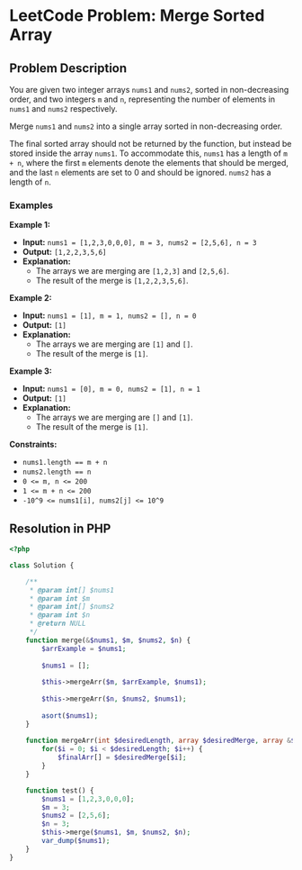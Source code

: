 # LeetCode Problem: Merge Sorted Array

## Problem Description

You are given two integer arrays `nums1` and `nums2`, sorted in non-decreasing order, and two integers `m` and `n`, representing the number of elements in `nums1` and `nums2` respectively.

Merge `nums1` and `nums2` into a single array sorted in non-decreasing order.

The final sorted array should not be returned by the function, but instead be stored inside the array `nums1`. To accommodate this, `nums1` has a length of `m + n`, where the first `m` elements denote the elements that should be merged, and the last `n` elements are set to 0 and should be ignored. `nums2` has a length of `n`.

### Examples

**Example 1:**

- **Input:** `nums1 = [1,2,3,0,0,0], m = 3, nums2 = [2,5,6], n = 3`
- **Output:** `[1,2,2,3,5,6]`
- **Explanation:** 
  - The arrays we are merging are `[1,2,3]` and `[2,5,6]`.
  - The result of the merge is `[1,2,2,3,5,6]`.

**Example 2:**

- **Input:** `nums1 = [1], m = 1, nums2 = [], n = 0`
- **Output:** `[1]`
- **Explanation:** 
  - The arrays we are merging are `[1]` and `[]`.
  - The result of the merge is `[1]`.

**Example 3:**

- **Input:** `nums1 = [0], m = 0, nums2 = [1], n = 1`
- **Output:** `[1]`
- **Explanation:** 
  - The arrays we are merging are `[]` and `[1]`.
  - The result of the merge is `[1]`.

**Constraints:**

- `nums1.length == m + n`
- `nums2.length == n`
- `0 <= m, n <= 200`
- `1 <= m + n <= 200`
- `-10^9 <= nums1[i], nums2[j] <= 10^9`

## Resolution in PHP

```php
<?php 

class Solution {

    /**
     * @param int[] $nums1
     * @param int $m
     * @param int[] $nums2
     * @param int $n
     * @return NULL
     */
    function merge(&$nums1, $m, $nums2, $n) {
        $arrExample = $nums1;
        
        $nums1 = [];
        
        $this->mergeArr($m, $arrExample, $nums1);
        
        $this->mergeArr($n, $nums2, $nums1);
        
        asort($nums1);
    }
    
    function mergeArr(int $desiredLength, array $desiredMerge, array &$finalArr) : void  {
        for($i = 0; $i < $desiredLength; $i++) {
            $finalArr[] = $desiredMerge[$i];
        } 
    }

    function test() {
        $nums1 = [1,2,3,0,0,0];
        $m = 3;
        $nums2 = [2,5,6];
        $n = 3;
        $this->merge($nums1, $m, $nums2, $n);
        var_dump($nums1);
    }
}
